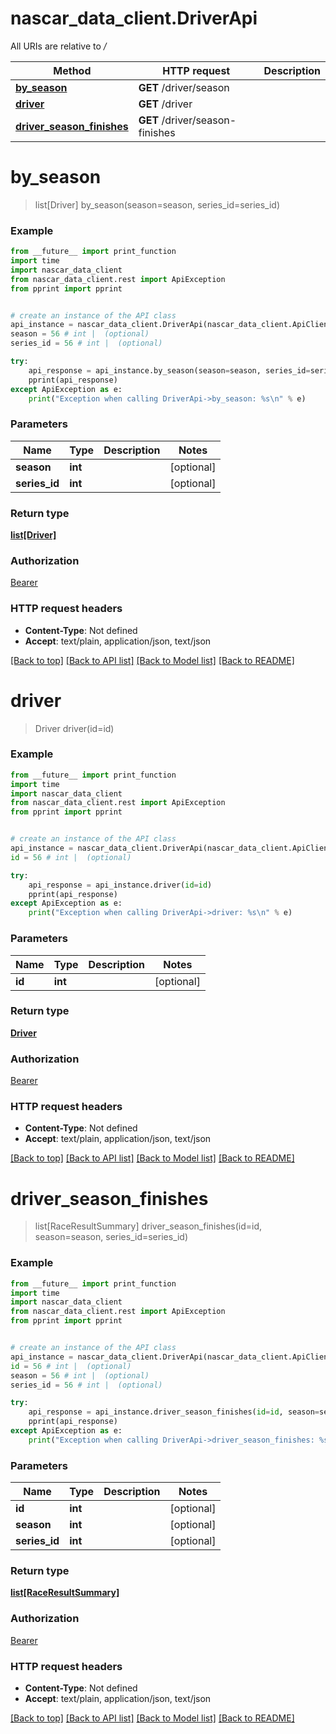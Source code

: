 # nascar_data_client.DriverApi

All URIs are relative to */*

Method | HTTP request | Description
------------- | ------------- | -------------
[**by_season**](DriverApi.md#by_season) | **GET** /driver/season | 
[**driver**](DriverApi.md#driver) | **GET** /driver | 
[**driver_season_finishes**](DriverApi.md#driver_season_finishes) | **GET** /driver/season-finishes | 

# **by_season**
> list[Driver] by_season(season=season, series_id=series_id)



### Example
```python
from __future__ import print_function
import time
import nascar_data_client
from nascar_data_client.rest import ApiException
from pprint import pprint


# create an instance of the API class
api_instance = nascar_data_client.DriverApi(nascar_data_client.ApiClient(configuration))
season = 56 # int |  (optional)
series_id = 56 # int |  (optional)

try:
    api_response = api_instance.by_season(season=season, series_id=series_id)
    pprint(api_response)
except ApiException as e:
    print("Exception when calling DriverApi->by_season: %s\n" % e)
```

### Parameters

Name | Type | Description  | Notes
------------- | ------------- | ------------- | -------------
 **season** | **int**|  | [optional] 
 **series_id** | **int**|  | [optional] 

### Return type

[**list[Driver]**](Driver.md)

### Authorization

[Bearer](../README.md#Bearer)

### HTTP request headers

 - **Content-Type**: Not defined
 - **Accept**: text/plain, application/json, text/json

[[Back to top]](#) [[Back to API list]](../README.md#documentation-for-api-endpoints) [[Back to Model list]](../README.md#documentation-for-models) [[Back to README]](../README.md)

# **driver**
> Driver driver(id=id)



### Example
```python
from __future__ import print_function
import time
import nascar_data_client
from nascar_data_client.rest import ApiException
from pprint import pprint


# create an instance of the API class
api_instance = nascar_data_client.DriverApi(nascar_data_client.ApiClient(configuration))
id = 56 # int |  (optional)

try:
    api_response = api_instance.driver(id=id)
    pprint(api_response)
except ApiException as e:
    print("Exception when calling DriverApi->driver: %s\n" % e)
```

### Parameters

Name | Type | Description  | Notes
------------- | ------------- | ------------- | -------------
 **id** | **int**|  | [optional] 

### Return type

[**Driver**](Driver.md)

### Authorization

[Bearer](../README.md#Bearer)

### HTTP request headers

 - **Content-Type**: Not defined
 - **Accept**: text/plain, application/json, text/json

[[Back to top]](#) [[Back to API list]](../README.md#documentation-for-api-endpoints) [[Back to Model list]](../README.md#documentation-for-models) [[Back to README]](../README.md)

# **driver_season_finishes**
> list[RaceResultSummary] driver_season_finishes(id=id, season=season, series_id=series_id)



### Example
```python
from __future__ import print_function
import time
import nascar_data_client
from nascar_data_client.rest import ApiException
from pprint import pprint


# create an instance of the API class
api_instance = nascar_data_client.DriverApi(nascar_data_client.ApiClient(configuration))
id = 56 # int |  (optional)
season = 56 # int |  (optional)
series_id = 56 # int |  (optional)

try:
    api_response = api_instance.driver_season_finishes(id=id, season=season, series_id=series_id)
    pprint(api_response)
except ApiException as e:
    print("Exception when calling DriverApi->driver_season_finishes: %s\n" % e)
```

### Parameters

Name | Type | Description  | Notes
------------- | ------------- | ------------- | -------------
 **id** | **int**|  | [optional] 
 **season** | **int**|  | [optional] 
 **series_id** | **int**|  | [optional] 

### Return type

[**list[RaceResultSummary]**](RaceResultSummary.md)

### Authorization

[Bearer](../README.md#Bearer)

### HTTP request headers

 - **Content-Type**: Not defined
 - **Accept**: text/plain, application/json, text/json

[[Back to top]](#) [[Back to API list]](../README.md#documentation-for-api-endpoints) [[Back to Model list]](../README.md#documentation-for-models) [[Back to README]](../README.md)

